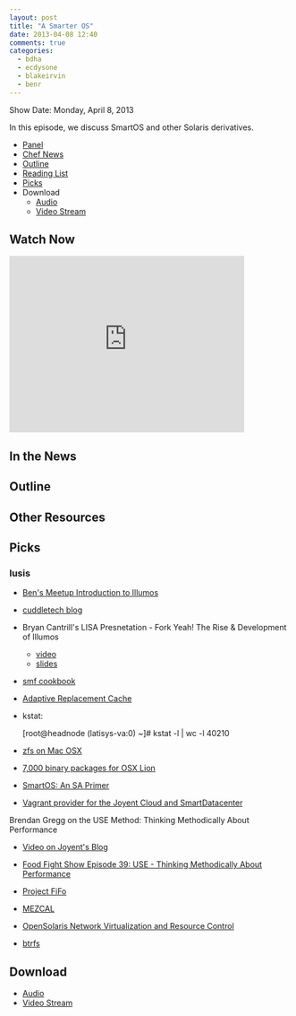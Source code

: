 ```yaml
---
layout: post
title: "A Smarter OS"
date: 2013-04-08 12:40
comments: true
categories: 
  - bdha
  - ecdysone
  - blakeirvin
  - benr
---
```

Show Date:  Monday, April 8, 2013

In this episode, we discuss SmartOS and other Solaris derivatives.

* [Panel](http://foodfightshow.org/2013/04/a-smarter-os.html#panel)
* [Chef News](http://foodfightshow.org/2013/04/a-smarter-os.html#news)
* [Outline](http://foodfightshow.org/2013/04/a-smarter-os.html#outline)
* [Reading List](http://foodfightshow.org/2013/04/a-smarter-os.html#reading)
* [Picks](http://foodfightshow.org/2013/04/a-smarter-os.html#picks)
* Download
  * [Audio](http://traffic.libsyn.com/foodfight/Food-Fight-Show-48-A-SmarterOS.mp3)
  * [Video Stream](http://www.youtube.com/watch?v=DJfppm1SyeI)

Watch Now
---------

<iframe width="420" height="315" src="http://www.youtube.com/embed/DJfppm1SyeI" frameborder="0" allowfullscreen></iframe>

<!-- more -->

In the News<a name="news"></a>
-----------

Outline<a name="outline"></a>
-------

## Other Resources

Picks<a name="picks"></a>
-----

### lusis
* [Ben's Meetup Introduction to Illumos](http://youtu.be/dxZExLeJz2I)
* [cuddletech blog](http://cuddletech.com/blog/)

  
* Bryan Cantrill's LISA Presnetation - Fork Yeah!  The Rise & Development of Illumos
  * [video](http://www.youtube.com/watch?v=-zRN7XLCRhc)
  * [slides]( http://www.slideshare.net/bcantrill/fork-yeah-the-rise-and-development-of-illumos)

* [smf cookbook](https://github.com/modcloth-cookbooks/smf)
  
* [Adaptive Replacement Cache](http://en.wikipedia.org/wiki/Adaptive_replacement_cache)

* kstat:  
     
    [root@headnode (latisys-va:0) ~]# kstat -l | wc -l
      40210
     
  
* [zfs on Mac OSX](http://getgreenbytes.com/solutions/zevo/)

* [7,000 binary packages for OSX Lion](http://www.perkin.org.uk/posts/7000-packages-for-osx-lion.html)
  
  
* [SmartOS:  An SA Primer](http://youtu.be/dxZExLeJz2I)
  
* [Vagrant provider for the Joyent Cloud and SmartDatacenter](https://github.com/someara/vagrant-joyent)
  
Brendan Gregg on the USE Method: Thinking Methodically About Performance
  * [Video on Joyent's Blog](http://goo.gl/qouBS)
  * [Food Fight Show Episode 39:  USE - Thinking Methodically About Performance](http://foodfightshow.org/2013/02/use-thinking-methodically-about-performance.html)
  
* [Project FiFo](http://project-fifo.net/display/PF/Project+FiFo+Home)

* [MEZCAL](http://en.wikipedia.org/wiki/Mezcal)

* [OpenSolaris Network Virtualization and Resource Control](http://en.wikipedia.org/wiki/OpenSolaris_Network_Virtualization_and_Resource_Control)
* [btrfs](http://en.wikipedia.org/wiki/Btrfs)

Download
--------
* [Audio](http://traffic.libsyn.com/foodfight/Food-Fight-Show-48-A-SmarterOS.mp3)
* [Video Stream](http://www.youtube.com/watch?v=DJfppm1SyeI)

